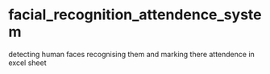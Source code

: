 # facial_recognition_attendence_system
detecting human faces recognising them and marking there attendence in excel sheet
